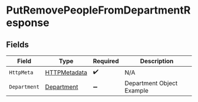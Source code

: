 # PutRemovePeopleFromDepartmentResponse


## Fields

| Field                                                   | Type                                                    | Required                                                | Description                                             |
| ------------------------------------------------------- | ------------------------------------------------------- | ------------------------------------------------------- | ------------------------------------------------------- |
| `HttpMeta`                                              | [HTTPMetadata](../../Models/Components/HTTPMetadata.md) | :heavy_check_mark:                                      | N/A                                                     |
| `Department`                                            | [Department](../../Models/Components/Department.md)     | :heavy_minus_sign:                                      | Department Object Example                               |
